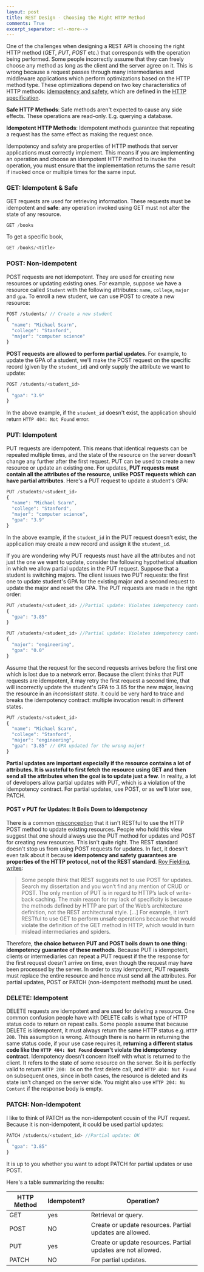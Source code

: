 ```yaml
---
layout: post
title: REST Design - Choosing the Right HTTP Method
comments: True
excerpt_separator: <!--more-->
---
```


One of the challenges when designing a REST API is choosing the right HTTP method (*GET*, *PUT*, *POST* etc.) that corresponds with the operation being performed. Some people incorrectly assume that they can freely choose any method as long as the client and the server agree on it. This is wrong because a request passes through many intermediaries and middleware applications which perform optimizations based on the HTTP method type. These optimizations depend on two key characteristics of HTTP methods: [idempotency and safety]((http://codeahoy.com/2016/06/30/idempotent-and-safe-http-methods-why-do-they-matter/)), which are defined in the [HTTP specification](https://www.w3.org/Protocols/rfc2616/rfc2616-sec9.html).

**Safe HTTP Methods**: Safe methods aren't expected to cause any side effects. These operations are read-only. E.g. querying a database.

**Idempotent HTTP Methods**: Idempotent methods guarantee that repeating a request has the same effect as making the request once.

Idempotency and safety are properties of HTTP methods that server applications must correctly implement. This means if you are implementing an operation and choose an idempotent HTTP method to invoke the operation, you must ensure that the implementation returns the same result if invoked once or multiple times for the same input.

<!--more-->

### GET: Idempotent & Safe

GET requests are used for retrieving information. These requests must be idempotent and **safe**: any operation invoked using GET must not alter the state of any resource.

```javascript
GET /books
```

To get a specific book,

```javascript
GET /books/<title>
```

### POST: Non-Idempotent

POST requests are not idempotent. They are used for creating new resources or updating existing ones. For example, suppose we have a resource called `Student` with the following attributes: `name`, `college`, `major` and `gpa`. To enroll a new student, we can use POST to create a new resource:

```javascript
POST /students/ // Create a new student
{
  "name": "Michael Scarn",
  "college": "Stanford",
  "major": "computer science"
}
```

**POST requests are allowed to perform partial updates**. For example, to update the GPA of a student, we'll make the POST request on the specific record (given by the `student_id`) and only supply the attribute we want to update:

```javascript
POST /students/<student_id>
{
  "gpa": "3.9"
}
```

In the above example, if the `student_id` doesn't exist, the application should return `HTTP 404: Not Found` error.

### PUT: Idempotent

PUT requests are idempotent. This means that identical requests can be repeated multiple times, and the state of the resource on the server doesn't change any further after the first request. PUT can be used to create a new resource or update an existing one. For updates, **PUT requests must contain all the attributes of the resource, unlike POST requests which can have partial attributes**. Here's a PUT request to update a student's GPA:

```javascript
PUT /students/<student_id>
{
  "name": "Michael Scarn",
  "college": "Stanford",
  "major": "computer science",
  "gpa": "3.9"
}
```

In the above example, if the `student_id` in the PUT request doesn't exist, the application may create a new record and assign it the `student_id`.

If you are wondering why PUT requests must have all the attributes and not just the one we want to update, consider the following hypothetical situation in which we allow partial updates in the PUT request. Suppose that a student is switching majors. The client issues two PUT requests: the first one to update student's GPA for the existing major and a second request to update the major and reset the GPA. The PUT requests are made in the right order:

```javascript
PUT /students/<student_id> //Partial update: Violates idempotency contract
{
  "gpa": "3.85"
}
```

```javascript
PUT /students/<student_id> //Partial update: Violates idempotency contract
{
  "major": "engineering",
  "gpa": "0.0"
}
```

Assume that the request for the second requests arrives before the first one which is lost due to a network error. Because the client thinks that PUT requests are idempotent, it may retry the first request a second time, that will incorrectly update the student's GPA to 3.85 for the new major, leaving the resource in an *inconsistent state*. It could be very hard to trace and breaks the idempotency contract: multiple invocation result in different states.

```javascript
PUT /students/<student_id>
{
  "name": "Michael Scarn",
  "college": "Stanford",
  "major": "engineering",
  "gpa": "3.85" // GPA updated for the wrong major!
}
```
**Partial updates are important especially if the resource contains a lot of attributes. It is wasteful to first fetch the resource using GET and then send all the attributes when the goal is to update just a few**. In reality, a lot of developers allow partial updates with PUT, which is a violation of the idempotency contract. For partial updates, use POST, or as we'll later see, PATCH.

#### POST v PUT for Updates: It Boils Down to Idempotency

There is a common [misconception](http://www.tbray.org/ongoing/When/200x/2009/03/20/Rest-Casuistry) that it isn't RESTful to use the HTTP POST method to update existing resources. People who hold this view suggest that one should always use the PUT method for updates and POST for creating new resources. This isn't quite right. The REST standard doesn't stop us from using POST requests for updates. In fact, it doesn't even talk about it because **idempotency and safety guarantees are properties of the HTTP protocol, not of the REST standard**. [Roy Fielding](http://roy.gbiv.com/),  [writes](http://roy.gbiv.com/untangled/2009/it-is-okay-to-use-post):

> Some people think that REST suggests not to use POST for updates.  Search my dissertation and you won’t find any mention of CRUD or POST. The only mention of PUT is in regard to HTTP’s lack of write-back caching.  The main reason for my lack of specificity is because the methods defined by HTTP are part of the Web’s architecture definition, not the REST architectural style. [...] For example, it isn’t RESTful to use GET to perform unsafe operations because that would violate the definition of the GET method in HTTP, which would in turn mislead intermediaries and spiders.

Therefore, **the choice between PUT and POST boils down to one thing: idempotency guarantee of these methods**. Because PUT is idempotent, clients or intermediaries can repeat a PUT request if the the response for the first request doesn't arrive on time, even though the request may have been processed by the server. In order to stay idempotent, PUT requests must replace the entire resource and hence must send all the attributes. For partial updates, POST or PATCH (non-idempotent methods) must be used.

### DELETE: Idempotent

DELETE requests are idempotent and are used for deleting a resource. One common confusion people have with DELETE calls is what type of HTTP status code to return on repeat calls. Some people assume that because DELETE is idempotent, it must always return the same HTTP status e.g. `HTTP 200`. This assumption is wrong. Although there is no harm in returning the same status code, if your use case requires it, **returning a different status code like the `HTTP 404: Not Found` doesn't violate the idempotency contract**. Idempotency doesn't concern itself with what is returned to the client. It refers to the state of some resource on the server. So it is perfectly valid to return `HTTP 200: OK` on the first delete call, and `HTTP 404: Not Found` on subsequent ones, since in both cases, the resource is deleted and its state isn't changed on the server side. You might also use `HTTP 204: No Content` if the response body is empty.


### PATCH: Non-Idempotent

I like to think of PATCH as the non-idempotent cousin of the PUT request. Because it is non-idempotent, it could be used partial updates:

```javascript
PATCH /students/<student_id> //Partial update: OK
{
  "gpa": "3.85"
}
```

It is up to you whether you want to adopt PATCH for partial updates or use POST.

Here's a table summarizing the results:

| HTTP Method | Idempotent?      | Operation?   
| ----------- | ---------------  | --------- |
| GET         | yes              | Retrieval or query.      |
| POST        | NO               | Create or update resources. Partial updates are allowed.        |
| PUT         | yes              | Create or update resources. Partial updates are not allowed.      |
| PATCH       | NO               | For partial updates.       |

